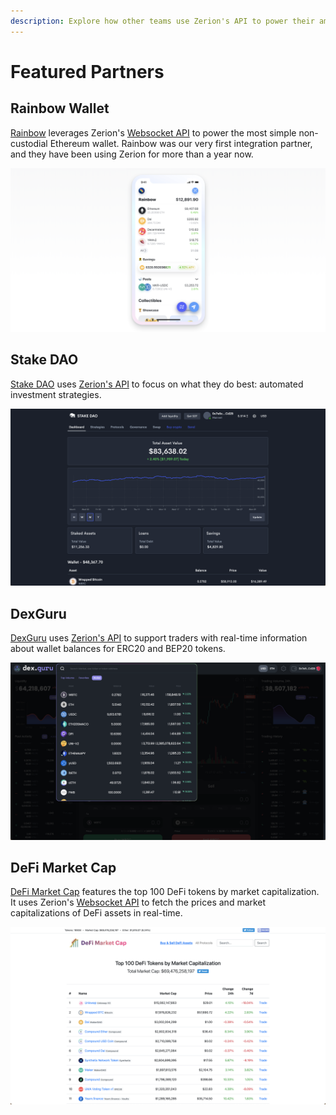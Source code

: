 ```yaml
---
description: Explore how other teams use Zerion's API to power their amazing applications
---
```


# Featured Partners

## Rainbow Wallet

[Rainbow](https://rainbow.me/) leverages Zerion's [Websocket API](websockets/getting-started/) to power the most simple non-custodial Ethereum wallet. Rainbow was our very first integration partner, and they have been using Zerion for more than a year now. 

![](.gitbook/assets/image.png)

## Stake DAO 

[Stake DAO](https://stakedao.org/) uses [Zerion's API](websockets/getting-started/) to focus on what they do best: automated investment strategies. 

![](.gitbook/assets/image%20%284%29.png)

## DexGuru

[DexGuru](https://dex.guru/) uses [Zerion's API](websockets/getting-started/) to support traders with real-time information about wallet balances for ERC20 and BEP20 tokens.

![](.gitbook/assets/image%20%281%29.png)

## DeFi Market Cap

[DeFi Market Cap](https://defimarketcap.io/) features the top 100 DeFi tokens by market capitalization. It uses Zerion's [Websocket API](websockets/getting-started/) to fetch the prices and market capitalizations of DeFi assets in real-time. 

![](.gitbook/assets/image%20%283%29.png)



